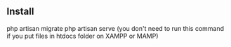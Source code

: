 ## Install

php artisan migrate
php artisan serve (you don't need to run this command if you put files in htdocs folder on XAMPP or MAMP)
